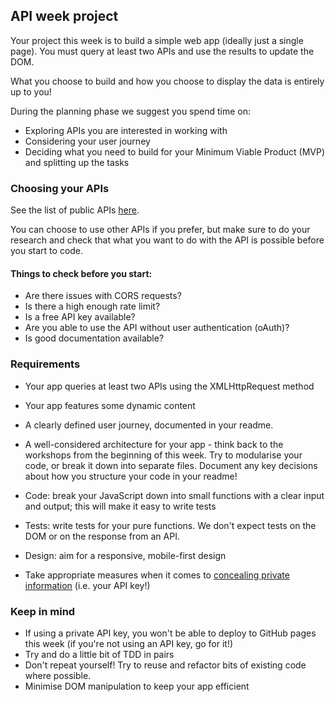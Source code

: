 ## API week project

Your project this week is to build a simple web app (ideally just a single page). You must query at least two APIs and use the results to update the DOM.

What you choose to build and how you choose to display the data is entirely up to you!

During the planning phase we suggest you spend time on:

- Exploring APIs you are interested in working with
- Considering your user journey
- Deciding what you need to build for your Minimum Viable Product (MVP) and splitting up the tasks

### Choosing your APIs

See the list of public APIs [here](https://github.com/public-apis/public-apis).

You can choose to use other APIs if you prefer, but make sure to do your research and check that what you want to do with the API is possible before you start to code.

#### Things to check before you start:

- Are there issues with CORS requests?
- Is there a high enough rate limit?
- Is a free API key available?
- Are you able to use the API without user authentication (oAuth)?
- Is good documentation available?

### Requirements

- Your app queries at least two APIs using the XMLHttpRequest method
- Your app features some dynamic content
- A clearly defined user journey, documented in your readme.
- A well-considered architecture for your app - think back to the workshops from the beginning of this week. Try to modularise your code, or break it down into separate files. Document any key decisions about how you structure your code in your readme!
- Code: break your JavaScript down into small functions with a clear input and output; this will make it easy to write tests
- Tests: write tests for your pure functions. We don't expect tests on the DOM or on the response from an API.
- Design: aim for a responsive, mobile-first design

- Take appropriate measures when it comes to [concealing private information](https://gist.github.com/derzorngottes/3b57edc1f996dddcab25) (i.e. your API key!)

### Keep in mind

- If using a private API key, you won't be able to deploy to GitHub pages this week (if you're not using an API key, go for it!)
- Try and do a little bit of TDD in pairs
- Don't repeat yourself! Try to reuse and refactor bits of existing code where possible.
- Minimise DOM manipulation to keep your app efficient
